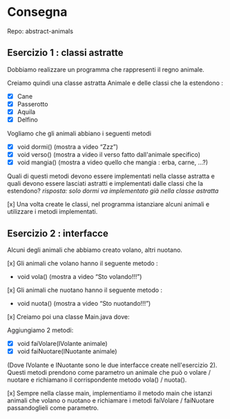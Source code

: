 # Consegna

Repo: abstract-animals

## Esercizio 1 : classi astratte

Dobbiamo realizzare un programma che rappresenti il regno animale.

Creiamo quindi una classe astratta Animale e delle classi che la estendono :

- [X] Cane
- [x] Passerotto
- [X] Aquila
- [X] Delfino

Vogliamo che gli animali abbiano i seguenti metodi

- [x] void dormi() (mostra a video “Zzz”)
- [x] void verso() (mostra a video il verso fatto dall'animale specifico)
- [x] void mangia() (mostra a video quello che mangia : erba, carne, ...?)

Quali di questi metodi devono essere implementati nella classe astratta e quali devono essere lasciati astratti e implementati dalle classi che la estendono?
*risposta: solo dormi va implementato già nella classe astratta*

[x] Una volta create le classi, nel programma istanziare alcuni animali e utilizzare i metodi implementati.

## Esercizio 2 : interfacce

Alcuni degli animali che abbiamo creato volano, altri nuotano.

[x] Gli animali che volano hanno il seguente metodo :

- void vola() (mostra a video “Sto volando!!!”)

[x] Gli animali che nuotano hanno il seguente metodo :

- void nuota() (mostra a video “Sto nuotando!!!”)

[x] Creiamo poi una classe Main.java dove:

Aggiungiamo 2 metodi:

- [x] void faiVolare(IVolante animale)
- [x] void faiNuotare(INuotante animale)

(Dove IVolante e INuotante sono le due interfacce create nell'esercizio 2).
Questi metodi prendono come parametro un animale che può o volare / nuotare e richiamano il corrispondente metodo vola() / nuota().

[x] Sempre nella classe main, implementiamo il metodo main che istanzi animali che volano o nuotano e richiamare i metodi faiVolare / faiNuotare passandoglieli come parametro.

